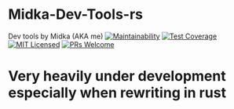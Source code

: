 # Midka-Dev-Tools-rs

Dev tools by Midka (AKA me)
[![Maintainability](https://api.codeclimate.com/v1/badges/8468cf9c16e6b72f4dbd/maintainability)](https://codeclimate.com/github/kymppi/Midka-Dev-Tools/maintainability)
[![Test Coverage](https://api.codeclimate.com/v1/badges/8468cf9c16e6b72f4dbd/test_coverage)](https://codeclimate.com/github/kymppi/Midka-Dev-Tools/test_coverage)
[![MIT Licensed](https://img.shields.io/badge/license-MIT-blue.svg?style=flat-square)](https://github.com/your/your-project/blob/master/LICENSE)
[![PRs Welcome](https://img.shields.io/badge/PRs-welcome-brightgreen.svg?style=flat-square)](http://makeapullrequest.com)

# Very heavily under development especially when rewriting in rust
